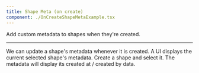```yaml
---
title: Shape Meta (on create)
component: ./OnCreateShapeMetaExample.tsx
---
```


Add custom metadata to shapes when they're created.

---

We can update a shape's metadata whenever it is created. A UI displays the current selected shape's metadata. Create a shape and select it. The metadata will display its created at / created by data.
